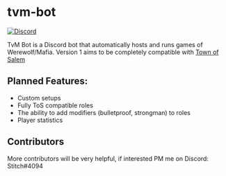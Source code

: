 # tvm-bot

[![Discord](https://discordapp.com/api/guilds/723535249073504306/embed.png)](https://discord.gg/gFhvChy)

TvM Bot is a Discord bot that automatically hosts and runs games of Werewolf/Mafia.
Version 1 aims to be completely compatible with [Town of Salem](http://blankmediagames.org/)

## Planned Features:

* Custom setups
* Fully ToS compatible roles
* The ability to add modifiers (bulletproof, strongman) to roles
* Player statistics

## Contributors

More contributors will be very helpful, if interested PM me on Discord: Stitch#4094
